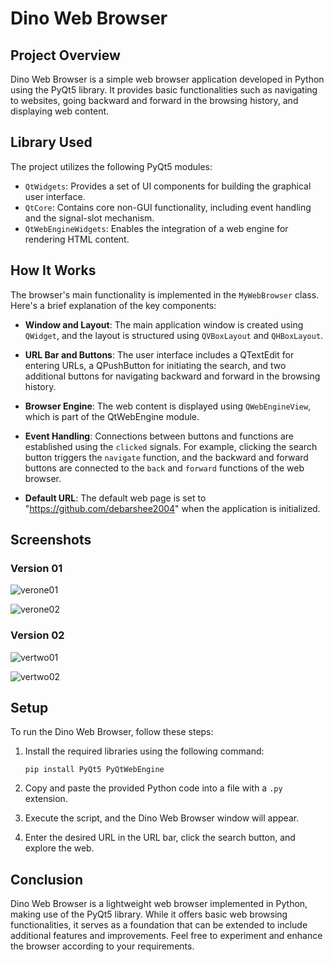 # Dino Web Browser

## Project Overview
Dino Web Browser is a simple web browser application developed in Python using the PyQt5 library. It provides basic functionalities such as navigating to websites, going backward and forward in the browsing history, and displaying web content.

## Library Used
The project utilizes the following PyQt5 modules:
- `QtWidgets`: Provides a set of UI components for building the graphical user interface.
- `QtCore`: Contains core non-GUI functionality, including event handling and the signal-slot mechanism.
- `QtWebEngineWidgets`: Enables the integration of a web engine for rendering HTML content.

## How It Works
The browser's main functionality is implemented in the `MyWebBrowser` class. Here's a brief explanation of the key components:

- **Window and Layout**: The main application window is created using `QWidget`, and the layout is structured using `QVBoxLayout` and `QHBoxLayout`.

- **URL Bar and Buttons**: The user interface includes a QTextEdit for entering URLs, a QPushButton for initiating the search, and two additional buttons for navigating backward and forward in the browsing history.

- **Browser Engine**: The web content is displayed using `QWebEngineView`, which is part of the QtWebEngine module.

- **Event Handling**: Connections between buttons and functions are established using the `clicked` signals. For example, clicking the search button triggers the `navigate` function, and the backward and forward buttons are connected to the `back` and `forward` functions of the web browser.

- **Default URL**: The default web page is set to "https://github.com/debarshee2004" when the application is initialized.

## Screenshots

### Version 01

![verone01](https://github.com/debarshee2004/web_browser/assets/129538241/62e57e4b-9269-460c-a30e-245201e82d33)

![verone02](https://github.com/debarshee2004/web_browser/assets/129538241/88fa73ef-2828-46b4-a659-7aa810093e8f)

### Version 02

![vertwo01](https://github.com/debarshee2004/web_browser/assets/129538241/3de7b8b8-0008-4e77-b34e-f4bfdda82a3e)

![vertwo02](https://github.com/debarshee2004/web_browser/assets/129538241/b08b7933-e2e9-4a02-8020-530f5762ab29)

## Setup
To run the Dino Web Browser, follow these steps:

1. Install the required libraries using the following command:
    ```
    pip install PyQt5 PyQtWebEngine
    ```

2. Copy and paste the provided Python code into a file with a `.py` extension.

3. Execute the script, and the Dino Web Browser window will appear.

4. Enter the desired URL in the URL bar, click the search button, and explore the web.

## Conclusion
Dino Web Browser is a lightweight web browser implemented in Python, making use of the PyQt5 library. While it offers basic web browsing functionalities, it serves as a foundation that can be extended to include additional features and improvements. Feel free to experiment and enhance the browser according to your requirements.
